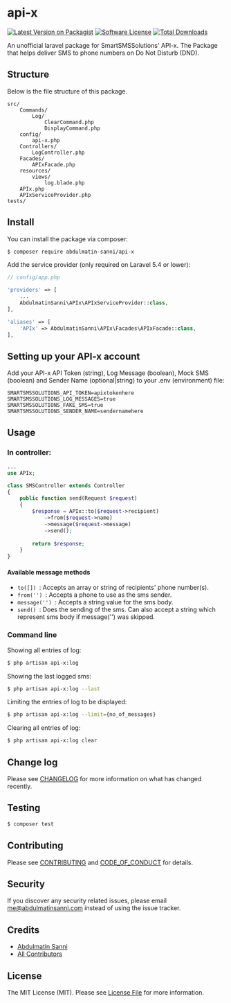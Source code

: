 # api-x

[![Latest Version on Packagist][ico-version]][link-packagist]
[![Software License][ico-license]](LICENSE.md)
[![Total Downloads][ico-downloads]][link-downloads]

An unofficial laravel package for SmartSMSSolutions' API-x. The Package that helps deliver SMS to phone numbers on Do Not Disturb (DND).

## Structure

Below is the file structure of this package.

```
src/
    Commands/
        Log/
            ClearCommand.php
            DisplayCommand.php
    config/
        api-x.php
    Controllers/
        LogController.php
    Facades/
        APIxFacade.php
    resources/
        views/
            log.blade.php
    APIx.php
    APIxServiceProvider.php
tests/
```


## Install

You can install the package via composer:

``` bash
$ composer require abdulmatin-sanni/api-x
```

Add the service provider (only required on Laravel 5.4 or lower):

``` php
// config/app.php

'providers' => [
    ...
    AbdulmatinSanni\APIx\APIxServiceProvider::class,
],

'aliases' => [
    'APIx' => AbdulmatinSanni\APIx\Facades\APIxFacade::class,
],
```

## Setting up your API-x account
Add your API-x API Token (string), Log Message (boolean), Mock SMS (boolean) and Sender Name (optional|string) to your .env (environment) file:
```$xslt
SMARTSMSSOLUTIONS_API_TOKEN=apixtokenhere
SMARTSMSSOLUTIONS_LOG_MESSAGES=true
SMARTSMSSOLUTIONS_FAKE_SMS=true
SMARTSMSSOLUTIONS_SENDER_NAME=sendernamehere
```

## Usage
### In controller:
``` php
...
use APIx;

class SMSController extends Controller
{
    public function send(Request $request)
    {
        $response = APIx::to($request->recipient)
            ->from($request->name)
            ->message($request->message)
            ->send();
        
        return $response;
    }
}
```

#### Available message methods
- ```to([]) ```: Accepts an array or string of recipients' phone number(s).
- ```from('') ```: Accepts a phone to use as the sms sender.
- ```message('') ```: Accepts a string value for the sms body.
- ```send() ```: Does the sending of the sms. Can also accept a string which represent sms body if message('') was skipped.

### Command line

Showing all entries of log:
``` bash
$ php artisan api-x:log
```

Showing the last logged sms:
``` bash
$ php artisan api-x:log --last
```

Limiting the entries of log to be displayed:
``` bash
$ php artisan api-x:log --limit={no_of_messages}
```
Clearing all entries of log:
``` bash
$ php artisan api-x:log clear
```

## Change log

Please see [CHANGELOG](CHANGELOG.md) for more information on what has changed recently.

## Testing

``` bash
$ composer test
```

## Contributing

Please see [CONTRIBUTING](CONTRIBUTING.md) and [CODE_OF_CONDUCT](CODE_OF_CONDUCT.md) for details.

## Security

If you discover any security related issues, please email me@abdulmatinsanni.com instead of using the issue tracker.

## Credits

- [Abdulmatin Sanni][link-author]
- [All Contributors][link-contributors]

## License

The MIT License (MIT). Please see [License File](LICENSE.md) for more information.

[ico-version]: https://img.shields.io/packagist/v/abdulmatin-sanni/api-x.svg?style=flat-square
[ico-license]: https://img.shields.io/badge/license-MIT-brightgreen.svg?style=flat-square
[ico-travis]: https://img.shields.io/travis/abdulmatin-sanni/api-x/master.svg?style=flat-square
[ico-scrutinizer]: https://img.shields.io/scrutinizer/coverage/g/abdulmatin-sanni/api-x.svg?style=flat-square
[ico-code-quality]: https://img.shields.io/scrutinizer/g/abdulmatin-sanni/api-x.svg?style=flat-square
[ico-downloads]: https://img.shields.io/packagist/dt/abdulmatin-sanni/api-x.svg?style=flat-square

[link-packagist]: https://packagist.org/packages/abdulmatin-sanni/api-x
[link-travis]: https://travis-ci.org/abdulmatin-sanni/api-x
[link-scrutinizer]: https://scrutinizer-ci.com/g/abdulmatin-sanni/api-x/code-structure
[link-code-quality]: https://scrutinizer-ci.com/g/abdulmatin-sanni/api-x
[link-downloads]: https://packagist.org/packages/abdulmatin-sanni/api-x
[link-author]: https://github.com/https://github.com/abdulmatinsanni
[link-contributors]: ../../contributors
